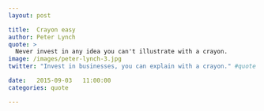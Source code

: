 ```yaml
---
layout: post

title:  Crayon easy
author: Peter Lynch
quote: >
  Never invest in any idea you can't illustrate with a crayon.
image: /images/peter-lynch-3.jpg
twitter: "Invest in businesses, you can explain with a crayon." #quote P.Lynch

date:   2015-09-03	 11:00:00
categories: quote

---
```


